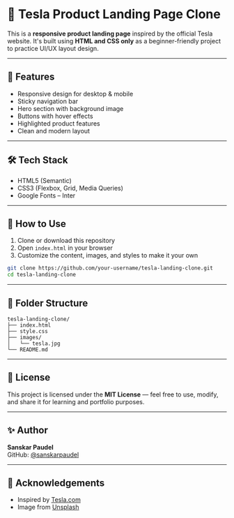 # 🚗 Tesla Product Landing Page Clone

This is a **responsive product landing page** inspired by the official Tesla website. It's built using **HTML and CSS only** as a beginner-friendly project to practice UI/UX layout design.

---

## 🌟 Features

- Responsive design for desktop & mobile
- Sticky navigation bar
- Hero section with background image
- Buttons with hover effects
- Highlighted product features
- Clean and modern layout

---

## 🛠️ Tech Stack

- HTML5 (Semantic)
- CSS3 (Flexbox, Grid, Media Queries)
- Google Fonts – Inter

---

## 🚀 How to Use

1. Clone or download this repository
2. Open `index.html` in your browser
3. Customize the content, images, and styles to make it your own

```bash
git clone https://github.com/your-username/tesla-landing-clone.git
cd tesla-landing-clone
```

---

## 📁 Folder Structure

```
tesla-landing-clone/
├── index.html
├── style.css
├── images/
│   └── tesla.jpg
└── README.md
```

---

## 📄 License

This project is licensed under the **MIT License** — feel free to use, modify, and share it for learning and portfolio purposes.

---

## ✨ Author

**Sanskar Paudel**  
GitHub: [@sanskarpaudel](https://github.com/sanskarpaudel)

---

## 🙌 Acknowledgements

- Inspired by [Tesla.com](https://www.tesla.com/)
- Image from [Unsplash](https://unsplash.com/)

